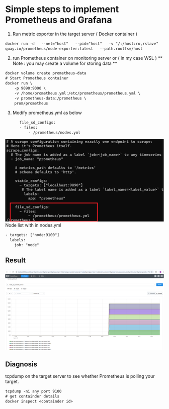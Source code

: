 # Simple steps to implement Prometheus and Grafana

1. Run metric exporter in the target server ( Docker container )
```
docker run -d   --net="host"   --pid="host"   -v "/:/host:ro,rslave"   quay.io/prometheus/node-exporter:latest   --path.rootfs=/host
```
2. run Prometheus  container on monitoring server or ( in my case WSL )
** Note : you may create a volume for storing data **
   
```
docker volume create prometheus-data
# Start Prometheus container
docker run \
    -p 9090:9090 \
    -v /home/prometheus.yml:/etc/prometheus/prometheus.yml \
    -v prometheus-data:/prometheus \
    prom/prometheus
```
3. Modify prometheus.yml as below
   ```
      file_sd_configs:
      - files:
          - /prometheus/nodes.yml
   ```
![config file to be modified](prometheus.png)
Node list with  in nodes.yml

```
- targets: ["node:9100"]
  labels:
    job: "node"
   ```


## Result 
![Screenshot](Screenshot.png)

## Diagnosis

tcpdump on the target server to see whether Prometheus is polling your target.
```
tcpdump -ni any port 9100
# get containder details
docker inspect <containder id>
```
